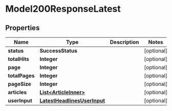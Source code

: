 

# Model200ResponseLatest


## Properties

| Name | Type | Description | Notes |
|------------ | ------------- | ------------- | -------------|
|**status** | **SuccessStatus** |  |  [optional] |
|**totalHits** | **Integer** |  |  [optional] |
|**page** | **Integer** |  |  [optional] |
|**totalPages** | **Integer** |  |  [optional] |
|**pageSize** | **Integer** |  |  [optional] |
|**articles** | [**List&lt;ArticleInner&gt;**](ArticleInner.md) |  |  [optional] |
|**userInput** | [**LatestHeadlinesUserInput**](LatestHeadlinesUserInput.md) |  |  [optional] |



